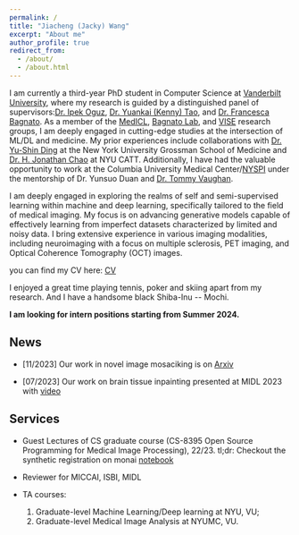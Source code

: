 ```yaml
---
permalink: /
title: "Jiacheng (Jacky) Wang"
excerpt: "About me"
author_profile: true
redirect_from: 
  - /about/
  - /about.html
---
```

I am currently a third-year PhD student in Computer Science at [Vanderbilt University](https://www.vanderbilt.edu/), where my research is guided by a distinguished panel of supervisors:[Dr. Ipek Oguz](https://engineering.vanderbilt.edu/bio/ipek-oguz), [Dr. Yuankai (Kenny) Tao](https://engineering.vanderbilt.edu/bio/tao-yuankaikenny), and [Dr. Francesca Bagnato](https://www.vumc.org/neurology/person/francesca-bagnato-md-phd). As a member of the [MedICL](https://github.com/MedICL-VU), [Bagnato Lab](https://www.vumc.org/bagnato-lab/person/our-team), and [VISE](https://www.vanderbilt.edu/vise/visepeople/) research groups, I am deeply engaged in cutting-edge studies at the intersection of ML/DL and medicine. My prior experiences include collaborations with [Dr. Yu-Shin Ding](https://med.nyu.edu/faculty/yu-shin-ding) at the New York University Grossman School of Medicine and [Dr. H. Jonathan Chao](https://engineering.nyu.edu/faculty/h-jonathan-chao) at NYU CATT. Additionally, I have had the valuable opportunity to work at the Columbia University Medical Center/[NYSPI](https://nyspi.org/) under the mentorship of Dr. Yunsuo Duan and [Dr. Tommy Vaughan](https://mr.research.columbia.edu/content/john-t-vaughan-jr).

I am deeply engaged in exploring the realms of self and semi-supervised learning within machine and deep learning, specifically tailored to the field of medical imaging. My focus is on advancing generative models capable of effectively learning from imperfect datasets characterized by limited and noisy data. I bring extensive experience in various imaging modalities, including neuroimaging with a focus on multiple sclerosis, PET imaging, and Optical Coherence Tomography (OCT) images.

you can find my CV here: [CV](../assets/Jiacheng_Wang_s_CV.pdf)

I enjoyed a great time playing tennis, poker and skiing apart from my research. And I have a handsome black Shiba-Inu -- Mochi.

**I am looking for intern positions starting from Summer 2024.**

News
------
* [11/2023] Our work in novel image mosaciking is on [Arxiv](https://arxiv.org/abs/2311.13052)

* [07/2023] Our work on brain tissue inpainting presented at MIDL 2023 with [video](https://www.youtube.com/watch?v=S1z7zbSDmmI&start=17880) 

Services
------
* Guest Lectures of CS graduate course (CS-8395 Open Source Programming for Medical Image Processing), 22/23. 
tl;dr: Checkout the synthetic registration on monai [notebook](https://colab.research.google.com/drive/1PZjg42YEIP64PIeSa4ksMPpdx9sWxYaE?usp=sharing)

* Reviewer for MICCAI, ISBI, MIDL

* TA courses: 
  1. Graduate-level Machine Learning/Deep learning at NYU, VU; 
  1. Graduate-level Medical Image Analysis at NYUMC, VU.
